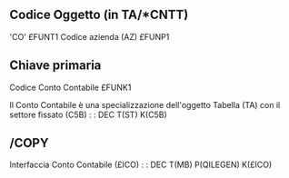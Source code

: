 ## Codice Oggetto (in TA/\*CNTT)
'CO'                                          £FUNT1
Codice azienda (AZ)                           £FUNP1

## Chiave primaria
Codice Conto Contabile                        £FUNK1

Il Conto Contabile è una specializzazione dell'oggetto Tabella (TA) con il settore fissato (C5B)
 :  : DEC T(ST) K(C5B)

## /COPY
Interfaccia Conto Contabile (£ICO)
 :  : DEC T(MB) P(QILEGEN) K(£ICO)


